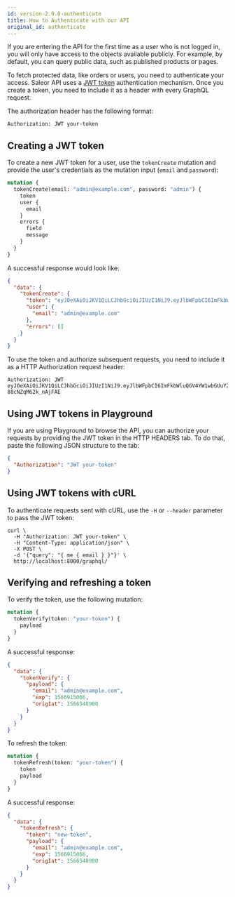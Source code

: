 ```yaml
---
id: version-2.9.0-authenticate
title: How to Authenticate with our API
original_id: authenticate
---
```


If you are entering the API for the first time as a user who is not logged in, you will only have access to the objects available publicly. For example, by default, you can query public data, such as published products or pages.

To fetch protected data, like orders or users, you need to authenticate your access.
Saleor API uses a [JWT token](https://jwt.io/) authentication mechanism.
Once you create a token, you need to include it as a header with every GraphQL request.

The authorization header has the following format:

```
Authorization: JWT your-token
```

## Creating a JWT token

To create a new JWT token for a user, use the `tokenCreate` mutation and provide the user's credentials as the mutation input (`email` and `password`):

```graphql
mutation {
  tokenCreate(email: "admin@example.com", password: "admin") {
    token
    user {
      email
    }
    errors {
      field
      message
    }
  }
}
```

A successful response would look like:

```json
{
  "data": {
    "tokenCreate": {
      "token": "eyJ0eXAiOiJKV1QiLCJhbGciOiJIUzI1NiJ9.eyJlbWFpbCI6ImFkbWluQGV4YW1wbGUuY29tIiwiZXhwIjoxNTY2OTEzODc1LCJvcmlnSWF0IjoxNTY2OTEzNTc1fQ.Dw0ccxdxEXsSpM61_Zr_uCyZd-88cNZqM62k_nAjFAE",
      "user": {
        "email": "admin@example.com"
      },
      "errors": []
    }
  }
}
```

To use the token and authorize subsequent requests, you need to include it as a HTTP Authorization request header:

```
Authorization: JWT eyJ0eXAiOiJKV1QiLCJhbGciOiJIUzI1NiJ9.eyJlbWFpbCI6ImFkbWluQGV4YW1wbGUuY29tIiwiZXhwIjoxNTY2OTEzODc1LCJvcmlnSWF0IjoxNTY2OTEzNTc1fQ.Dw0ccxdxEXsSpM61_Zr_uCyZd-88cNZqM62k_nAjFAE
```

## Using JWT tokens in Playground

If you are using Playground to browse the API, you can authorize your requests by providing the JWT token in the HTTP HEADERS tab. To do that, paste the following JSON structure to the tab:

```json
{
  "Authorization": "JWT your-token"
}
```

## Using JWT tokens with cURL

To authenticate requests sent with cURL, use the `-H` or `--header` parameter to pass the JWT token:

```console
curl \
  -H "Authorization: JWT your-token" \
  -H "Content-Type: application/json" \
  -X POST \
  -d '{"query": "{ me { email } }"}' \
  http://localhost:8000/graphql/
```

## Verifying and refreshing a token

To verify the token, use the following mutation:

```graphql
mutation {
  tokenVerify(token: "your-token") {
    payload
  }
}
```

A successful response:

```json
{
  "data": {
    "tokenVerify": {
      "payload": {
        "email": "admin@example.com",
        "exp": 1566915066,
        "origIat": 1566548900
      }
    }
  }
}
```

To refresh the token:

```graphql
mutation {
  tokenRefresh(token: "your-token") {
    token
    payload
  }
}
```

A successful response:

```json
{
  "data": {
    "tokenRefresh": {
      "token": "new-token",
      "payload": {
        "email": "admin@example.com",
        "exp": 1566915066,
        "origIat": 1566548900
      }
    }
  }
}
```
